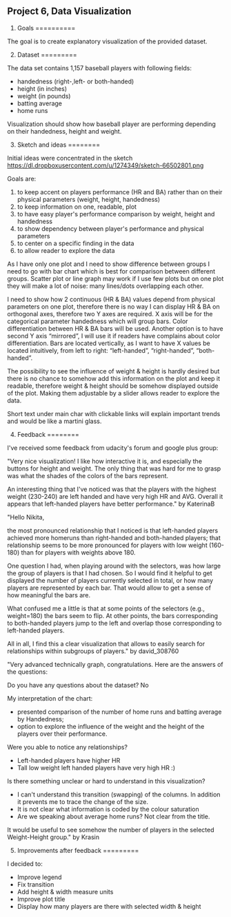﻿Project 6, Data Visualization
-----------

1. Goals
==========

The goal is to create explanatory visualization of the provided dataset.

2. Dataset
=========

The data set contains 1,157 baseball players with following fields:

- handedness (right-,left- or both-handed)
- height (in inches)
- weight (in pounds)
- batting average
- home runs

Visualization should show how baseball player are performing depending on their handedness, height and weight.


3. Sketch and ideas
========

Initial ideas were concentrated in the sketch https://dl.dropboxusercontent.com/u/1274349/sketch-66502801.png

Goals are:

 1) to keep accent on players performance (HR and BA) rather than on their physical parameters (weight, height, handedness)
 2) to keep information on one, readable, plot
 3) to have easy player's performance comparison by weight, height and handedness
 4) to show dependency between player's performance and physical parameters
 5) to center on a specific finding in the data
 6) to allow reader to explore the data

 As I have only one plot and I need to show difference between groups I need to go with bar chart which
is best for comparison between different groups. Scatter plot or line graph may work if I use few plots but on one plot they will make
a lot of noise: many lines/dots overlapping each other.

I need to show how 2 continuous (HR & BA) values depend from physical parameters on one plot, therefore there is no way I can display HR & BA on orthogonal axes, therefore two Y axes are required. X axis will be for the categorical parameter handedness which will group bars. Color differentiation between HR & BA bars will be used. Another option is to have second Y axis “mirrored”, I will use it if readers have complains about color differentiation. Bars are located vertically, as I want to have X values be located intuitively, from left to right: “left-handed”, “right-handed”, “both-handed”. 

The possibility to see the influence of weight & height is hardly desired but there is no chance to somehow add this information on the plot and keep it readable,
therefore weight & height should be somehow displayed outside of the plot. 
Making them adjustable by a slider allows reader to explore the data.

Short text under main char with clickable links will explain important trends and would be like a martini glass.

4. Feedback
========

I've received some feedback from udacity's forum and google plus group:

"Very nice visualization! I like how interactive it is, and especially the buttons for height and weight. The only thing that was hard for me to grasp was what the shades of the colors of the bars represent.

An interesting thing that I've noticed was that the players with the highest weight (230-240) are left handed and have very high HR and AVG. Overall it appears that left-handed players have better performance." by KaterinaB

"Hello Nikita,

the most pronounced relationship that I noticed is that left-handed players achieved more homeruns than right-handed and both-handed players; that relationship seems to be more pronounced for players with low weight (160-180) than for players with weights above 180.

One question I had, when playing around with the selectors, was how large the group of players is that I had chosen. So I would find it helpful to get displayed the number of players currently selected in total, or how many players are represented by each bar. That would allow to get a sense of how meaningful the bars are.

What confused me a little is that at some points of the selectors (e.g., weight=180) the bars seem to flip. At other points, the bars corresponding to both-handed players jump to the left and overlap those corresponding to left-handed players.

All in all, I find this a clear visualization that allows to easily search for relationships within subgroups of players." by david_308760

"Very advanced technically graph, congratulations. Here are the answers of the questions:

Do you have any questions about the dataset? No

My interpretation of the chart:
- presented comparison of the number of home runs and batting average by Handedness;
- option to explore the influence of the weight and the height of the players over their performance.

Were you able to notice any relationships?
- Left-handed players have higher HR
- Tall low weight left handed players have very high HR :)

Is there something unclear or hard to understand in this visualization?
- I can't understand this transition (swapping) of the columns. In addition it prevents me to trace the change of the size.
- It is not clear what information is coded by the colour saturation
- Are we speaking about average home runs? Not clear from the title.

It would be useful to see somehow the number of players in the selected Weight-Height group.﻿" by Krasin 


5. Improvements after feedback
=========

I decided to:

- Improve legend
- Fix transition
- Add height & width measure units
- Improve plot title
- Display how many players are there with selected width & height

